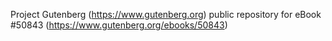 Project Gutenberg (https://www.gutenberg.org) public repository for
eBook #50843 (https://www.gutenberg.org/ebooks/50843)
